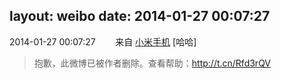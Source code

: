 layout: weibo
date: 2014-01-27 00:07:27
---
<meta name="referrer" content="no-referrer" />

2014-01-27 00:07:27  &nbsp;&nbsp;&nbsp;&nbsp;&nbsp;&nbsp; 来自 <a href="http://app.weibo.com/t/feed/22zMnn" rel="nofollow">小米手机</a>
[哈哈]
>  抱歉，此微博已被作者删除。查看帮助：http://t.cn/Rfd3rQV
